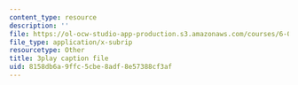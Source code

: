 ```yaml
---
content_type: resource
description: ''
file: https://ol-ocw-studio-app-production.s3.amazonaws.com/courses/6-00sc-introduction-to-computer-science-and-programming-spring-2011/8158db6a9ffc5cbe8adf8e57388cf3af_88fqFjfxgwI.vtt
file_type: application/x-subrip
resourcetype: Other
title: 3play caption file
uid: 8158db6a-9ffc-5cbe-8adf-8e57388cf3af
---
```

